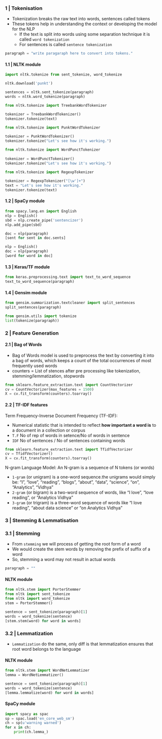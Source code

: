 
### 1 | Tokenisation

- Tokenization breaks the raw text into words, sentences called tokens
- These tokens help in understanding the context or developing the model for the NLP
  - If the text is split into words using some separation technique it is called `word tokenization`
  - For sentences is called `sentence tokenization`

```python
paragraph = "write paragaraph here to convert into tokens."
```

#### 1.1 | NLTK module

```python
import nltk.tokenize from sent_tokenize, word_tokenize

nltk.download('punkt')

sentences = nltk.sent_tokenize(paragraph)
words = nltk.word_tokenize(paragraph)
```
  
```python
from nltk.tokenize import TreebankWordTokenizer

tokenizer = TreebankWordTokenizer()
tokenizer.tokenize(text)
```

```python
from nltk.tokenize import PunktWordTokenizer
  
tokenizer = PunktWordTokenizer()
tokenizer.tokenize("Let's see how it's working.")
```

```python
from nltk.tokenize import WordPunctTokenizer
  
tokenizer = WordPunctTokenizer()
tokenizer.tokenize("Let's see how it's working.")
```

```python
from nltk.tokenize import RegexpTokenizer
  
tokenizer = RegexpTokenizer("[\w']+")
text = "Let's see how it's working."
tokenizer.tokenize(text)
```

#### 1.2 | SpaCy module

```python
from spacy.lang.en import English
nlp = English()
sbd = nlp.create_pipe('sentencizer')
nlp.add_pipe(sbd)

doc = nlp(paragraph)
[sent for sent in doc.sents]

nlp = English()
doc = nlp(paragraph)
[word for word in doc]
```

#### 1.3 | Keras/TF module

```python
from keras.preprocessing.text import text_to_word_sequence
text_to_word_sequence(paragraph)
```

#### 1.4 | Gensim module

```python
from gensim.summarization.textcleaner import split_sentences
split_sentences(paragraph)

from gensim.utils import tokenize
list(tokenize(paragraph))
```

### 2 | Feature Generation

#### 2.1 | Bag of Words

- Bag of Words model is used to preprocess the text by converting it into a bag of words, which keeps a count of the total occurrences of most frequently used words
- counters = List of stences after pre processing like tokenization, stemming/lemmatization, stopwords

```python
from sklearn.feature_extraction.text import CountVectorizer
cv = CountVectorizer(max_features = 1500)
X = cv.fit_transform(counters).toarray()
```

#### 2.2 | TF-IDF features

Term Frequency-Inverse Document Frequency (TF-IDF):

- Numerical statistic that is intended to reflect **how important a word is** to a document in a collection or corpus
- `T.F`  No of rep of words in setence/No of words in sentence
- `IDF` No of sentences / No of sentences containing words

```python
from sklearn.feature_extraction.text import TfidfVectorizer
cv = TfidfVectorizer()
X = cv.fit_transform(counters).toarray()
```

N-gram Language Model:  An N-gram is a sequence of N tokens (or words)

- `1-gram` (or unigram) is a one-word sequence.the unigrams would simply be: “I”, “love”, “reading”, “blogs”, “about”, “data”, “science”, “on”, “Analytics”, “Vidhya”
- `2-gram` (or bigram) is a two-word sequence of words, like “I love”, “love reading”, or “Analytics Vidhya”
- `3-gram` (or trigram) is a three-word sequence of words like “I love reading”, “about data science” or “on Analytics Vidhya”

### 3 | Stemming & Lemmatisation

### 3.1 | Stemming

- From `stemming` we will process of getting the root form of a word 
- We would create the stem words by removing the prefix of suffix of a word
- So, stemming a word may not result in actual words

```python
paragraph = ""
```

#### NLTK module

```python
from nltk.stem import PorterStemmer
from nltk import sent_tokenize
from nltk import word_tokenize
stem = PorterStemmer()

sentence = sent_tokenize(paragraph)[1]
words = word_tokenize(sentence)
[stem.stem(word) for word in words]
```

### 3.2 | Lemmatization

- `Lemmatization` do the same, only diff is that lemmatization ensures that root word belongs to the language

#### NLTK module 

```python
from nltk.stem import WordNetLemmatizer
lemma = WordNetLemmatizer()

sentence = sent_tokenize(paragraph)[1]
words = word_tokenize(sentence)
[lemma.lemmatize(word) for word in words]
```

#### SpaCy module

```python
import spacy as spac
sp = spac.load('en_core_web_sm')
ch = sp(u'warning warned')
for x in ch:
    print(ch.lemma_)
```
